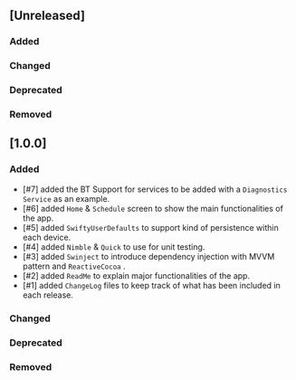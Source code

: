 ## [Unreleased]
### Added

### Changed

### Deprecated

### Removed

## [1.0.0]
### Added
- [#7] added the BT Support for services to be added with a `Diagnostics Service` as an example.
- [#6] added `Home` & `Schedule` screen to show the main functionalities of the app.
- [#5] added `SwiftyUserDefaults` to support kind of persistence within each device.
- [#4] added `Nimble` & `Quick` to use for unit testing.
- [#3] added `Swinject` to introduce dependency injection with MVVM pattern and `ReactiveCocoa` .
- [#2] added `ReadMe` to explain major functionalities of the app.
- [#1] added  `ChangeLog` files to keep track of what has been included in each release.

### Changed


### Deprecated


### Removed

